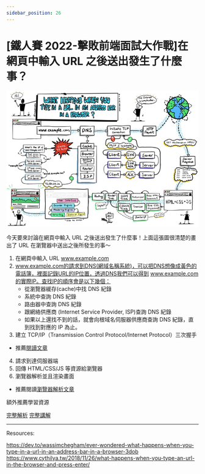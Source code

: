 ```yaml
---
sidebar_position: 26
---
```


# [鐵人賽 2022-擊敗前端面試大作戰]在網頁中輸入 URL 之後送出發生了什麼事？

![enterUrl](./Img/enterURl.jpeg)

今天要來討論在網頁中輸入 URL 之後送出發生了什麼事！上面這張圖很清楚的畫出了 URL 在瀏覽器中送出之後所發生的事～

1. 在網頁中輸入 URL www.example.com
2. www.example.com的請求到DNS(網域名稱系統)，可以把DNS想像成黃色的電話簿，裡面記錄URL的IP位置，透過DNS我們可以得到 www.example.com的實際IP。查找IP的順序會是以下幾個：
   - 從瀏覽器緩存(cache)中找 DNS 紀錄
   - 系統中查詢 DNS 紀錄
   - 路由器中查詢 DNS 紀錄
   - 跟網絡供應商 (Internet Service Provider, ISP)查詢 DNS 紀錄
   - 如果以上還找不到的話，就會向根域名伺服器供應商查詢 DNS 紀錄，直到找到對應的 IP 為止。
3. 建立 TCP/IP（Transmission Control Protocol/Internet Protocol）三次握手

- 推薦[閱讀文章](https://ithelp.ithome.com.tw/articles/10205476)

4. 請求到達伺服器端
5. 回傳 HTML/CSS/JS 等資源給瀏覽器
6. 瀏覽器解析並且渲染畫面

- 推薦閱讀[瀏覽器解析文章](https://0529bill.github.io/bywater-blog/Javascript/DOM)

額外推薦學習資源

[完整解析](https://juejin.cn/post/6844903832435032072)
[完整講解](https://www.cythilya.tw/2018/11/26/what-happens-when-you-type-an-url-in-the-browser-and-press-enter/)

---

Resources:

https://dev.to/wassimchegham/ever-wondered-what-happens-when-you-type-in-a-url-in-an-address-bar-in-a-browser-3dob
https://www.cythilya.tw/2018/11/26/what-happens-when-you-type-an-url-in-the-browser-and-press-enter/

